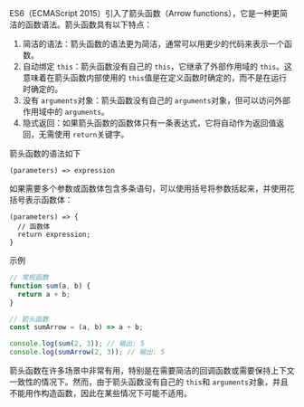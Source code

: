 ES6（ECMAScript 2015）引入了箭头函数（Arrow functions），它是一种更简洁的函数语法。箭头函数具有以下特点：

1. 简洁的语法：箭头函数的语法更为简洁，通常可以用更少的代码来表示一个函数。
2. 自动绑定 `this`：箭头函数没有自己的 `this`，它继承了外部作用域的 `this`。这意味着在箭头函数内部使用的 `this`值是在定义函数时确定的，而不是在运行时确定的。
3. 没有 `arguments`对象：箭头函数没有自己的 `arguments`对象，但可以访问外部作用域中的 `arguments`。
4. 隐式返回：如果箭头函数的函数体只有一条表达式，它将自动作为返回值返回，无需使用 `return`关键字。

箭头函数的语法如下

```
(parameters) => expression
```

如果需要多个参数或函数体包含多条语句，可以使用括号将参数括起来，并使用花括号表示函数体：

```
(parameters) => {
  // 函数体
  return expression;
}
```

示例

```JavaScript
// 常规函数
function sum(a, b) {
  return a + b;
}

// 箭头函数
const sumArrow = (a, b) => a + b;

console.log(sum(2, 3)); // 输出: 5
console.log(sumArrow(2, 3)); // 输出: 5
```

箭头函数在许多场景中非常有用，特别是在需要简洁的回调函数或需要保持上下文一致性的情况下。然而，由于箭头函数没有自己的 `this`和 `arguments`对象，并且不能用作构造函数，因此在某些情况下可能不适用。
